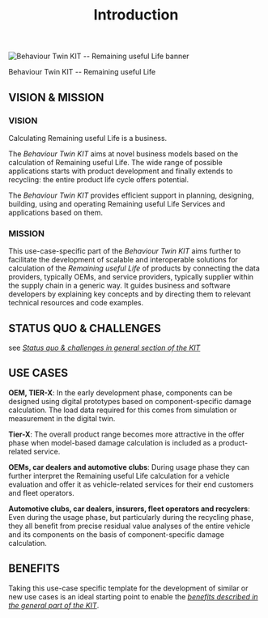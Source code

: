 ﻿---
id: introduction
title: Introduction
description: Behaviour Twin KIT
---

<div style={{display:'block'}}>
  <div style={{display:'inline-block', verticalAlign:'top'}}>

![Behaviour Twin KIT -- Remaining useful Life banner](@site/static/img/kit-icons/behaviour-twin-rul-kit-icon-mini.svg)

  </div>
  <div style={{display:'inline-block', fontSize:17, color:'rgb(255,166,1)', marginLeft:7, verticalAlign:'top', paddingTop:6}}>
Behaviour Twin KIT -- Remaining useful Life
  </div>
</div>

## VISION & MISSION

### VISION

Calculating Remaining useful Life is a business.

The *Behaviour Twin KIT*  aims at novel business models based on the calculation of Remaining useful Life. The wide range of possible applications starts with product development and finally extends to recycling: the entire product life cycle offers potential.

The *Behaviour Twin KIT* provides efficient support in planning, designing, building, using and operating Remaining useful Life Services and applications based on them.

### MISSION

This use-case-specific part of the *Behaviour Twin KIT* aims further to facilitate the development of scalable and interoperable
solutions for calculation of the *Remaining useful Life* of products by connecting the data providers, typically OEMs, and service providers, typically supplier
within the supply chain in a generic way. It guides business and software developers
by explaining key concepts and by directing them to relevant technical resources and code examples.

## STATUS QUO & CHALLENGES

see [*Status quo & challenges in general section of the KIT*](../../../adoption-view/introduction#status-quo--challenge)

## USE CASES

**OEM, TIER-X**: In the early development phase, components can be designed using digital prototypes based on component-specific damage calculation. The load data required for this comes from simulation or measurement in the digital twin.

**Tier-X**: The overall product range becomes more attractive in the offer phase when model-based damage calculation is included as a product-related service.

**OEMs, car dealers and automotive clubs**: During usage phase they can further interpret the Remaining useful Life calculation for a vehicle evaluation and offer it as vehicle-related services for their end customers and fleet operators.

**Automotive clubs, car dealers, insurers, fleet operators and recyclers**: Even during the usage phase, but particularly during the recycling phase, they all benefit from precise residual value analyses of the entire vehicle and its components on the basis of component-specific damage calculation.

## BENEFITS

Taking this use-case specific template for the development of similar or new use cases is an ideal starting point to enable the [*benefits described in the general part of the KIT*](../../../adoption-view/introduction#benefits).
